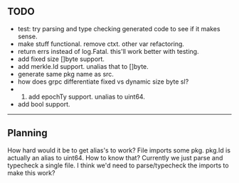## TODO

- test: try parsing and type checking generated code to see if it makes sense.
- make stuff functional. remove ctxt. other var refactoring.
- return errs instead of log.Fatal. this'll work better with testing.
- add fixed size []byte support.
- add merkle.Id support. unalias that to []byte.
- generate same pkg name as src.
- how does grpc differentiate fixed vs dynamic size byte sl?
- 1. add epochTy support. unalias to uint64.
- add bool support.

---

## Planning

How hard would it be to get alias's to work?
File imports some pkg.
pkg.Id is actually an alias to uint64.
How to know that?
Currently we just parse and typecheck a single file.
I think we'd need to parse/typecheck the imports to make this work?
